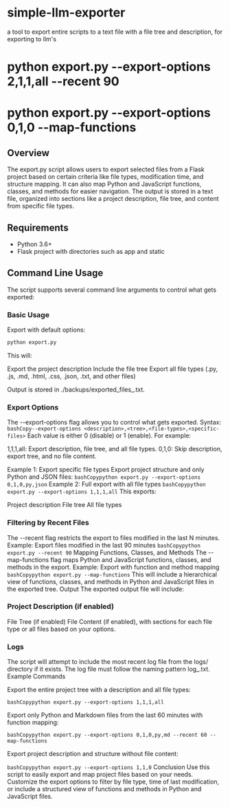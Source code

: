 # simple-llm-exporter
a tool to export entire scripts to a text file with a file tree and description, for exporting to llm's 
# python export.py --export-options 2,1,1,all --recent 90
# python export.py --export-options 0,1,0 --map-functions

## Overview
The export.py script allows users to export selected files from a Flask project based on certain criteria like file types, modification time, and structure mapping. It can also map Python and JavaScript functions, classes, and methods for easier navigation. The output is stored in a text file, organized into sections like a project description, file tree, and content from specific file types.

## Requirements
- Python 3.6+
- Flask project with directories such as app and static

## Command Line Usage
The script supports several command line arguments to control what gets exported:

### Basic Usage
Export with default options:
```bash
python export.py
```

This will:

Export the project description
Include the file tree
Export all file types (.py, .js, .md, .html, .css, .json, .txt, and other files)

Output is stored in ./backups/exported_files_<timestamp>.txt.


### Export Options 
The --export-options flag allows you to control what gets exported.
Syntax:
```bashCopy--export-options <description>,<tree>,<file-types>,<specific-files>```
Each value is either 0 (disable) or 1 (enable). For example:

1,1,1,all: Export description, file tree, and all file types.
0,1,0: Skip description, export tree, and no file content.

Example 1: Export specific file types
Export project structure and only Python and JSON files:
```bashCopypython export.py --export-options 0,1,0,py,json```
Example 2: Full export with all file types
```bashCopypython export.py --export-options 1,1,1,all```
This exports:

Project description
File tree
All file types

###  Filtering by Recent Files
The --recent flag restricts the export to files modified in the last N minutes.
Example: Export files modified in the last 90 minutes
```bashCopypython export.py --recent 90```
Mapping Functions, Classes, and Methods
The --map-functions flag maps Python and JavaScript functions, classes, and methods in the export.
Example: Export with function and method mapping
```bashCopypython export.py --map-functions```
This will include a hierarchical view of functions, classes, and methods in Python and JavaScript files in the exported tree.
Output
The exported output file will include:

### Project Description (if enabled)
File Tree (if enabled)
File Content (if enabled), with sections for each file type or all files based on your options.

### Logs
The script will attempt to include the most recent log file from the logs/ directory if it exists. The log file must follow the naming pattern log_<timestamp>.txt.
Example Commands

Export the entire project tree with a description and all file types:

```bashCopypython export.py --export-options 1,1,1,all```

Export only Python and Markdown files from the last 60 minutes with function mapping:

```bashCopypython export.py --export-options 0,1,0,py,md --recent 60 --map-functions```

Export project description and structure without file content:

```bashCopypython export.py --export-options 1,1,0```
Conclusion
Use this script to easily export and map project files based on your needs. Customize the export options to filter by file type, time of last modification, or include a structured view of functions and methods in Python and JavaScript files.
